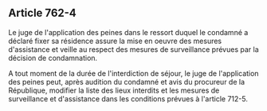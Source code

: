 Article 762-4
----
Le juge de l'application des peines dans le ressort duquel le condamné a déclaré
fixer sa résidence assure la mise en oeuvre des mesures d'assistance et veille
au respect des mesures de surveillance prévues par la décision de condamnation.

A tout moment de la durée de l'interdiction de séjour, le juge de l'application
des peines peut, après audition du condamné et avis du procureur de la
République, modifier la liste des lieux interdits et les mesures de surveillance
et d'assistance dans les conditions prévues à l'article 712-5.
